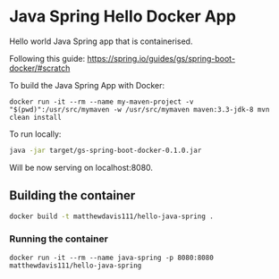 # Java Spring Hello Docker App

Hello world Java Spring app that is containerised.

Following this guide: https://spring.io/guides/gs/spring-boot-docker/#scratch

To build the Java Spring App with Docker:

```docker
docker run -it --rm --name my-maven-project -v "$(pwd)":/usr/src/mymaven -w /usr/src/mymaven maven:3.3-jdk-8 mvn clean install
```

To run locally:

```bash
java -jar target/gs-spring-boot-docker-0.1.0.jar
```

Will be now serving on localhost:8080.

## Building the container

```bash
docker build -t matthewdavis111/hello-java-spring .
```

### Running the container

```docker
docker run -it --rm --name java-spring -p 8080:8080 matthewdavis111/hello-java-spring
```
